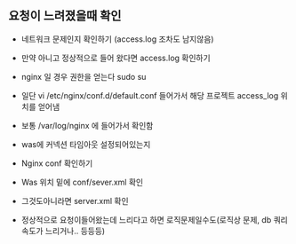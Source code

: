 ## 요청이 느려졌을때 확인
- 네트워크 문제인지 확인하기 (access.log 조차도 남지않음)
- 만약 아니고 정상적으로 들어 왔다면 access.log 확인하기

- nginx 일 경우 권한을 얻는다 sudo su
- 일단  vi /etc/nginx/conf.d/default.conf  들어가서 해당 프로젝트 access_log 위치를 얻어냄
- 보통 /var/log/nginx 에 들어가서 확인함 


- was에 커넥션 타임아웃 설정되어있는지
- Nginx conf 확인하기 

- Was 위치 밑에 conf/sever.xml 확인
- 그것도아니라면 server.xml 확인

- 정상적으로 요청이들어왔는데 느리다고 하면 로직문제일수도(로직상 문제, db 쿼리속도가 느리거나.. 등등등)